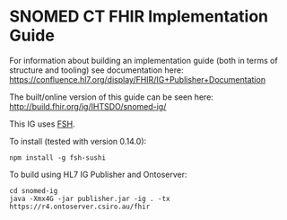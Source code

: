 # SNOMED CT FHIR Implementation Guide

For information about building an implementation guide (both in terms of structure and tooling) see documentation here:  https://confluence.hl7.org/display/FHIR/IG+Publisher+Documentation

The built/online version of this guide can be seen here: http://build.fhir.org/ig/IHTSDO/snomed-ig/

This IG uses [FSH](https://build.fhir.org/ig/HL7/fhir-shorthand/).

To install (tested with version 0.14.0):
```
npm install -g fsh-sushi
```

To build using HL7 IG Publisher and Ontoserver:
```
cd snomed-ig
java -Xmx4G -jar publisher.jar -ig . -tx https://r4.ontoserver.csiro.au/fhir
```
 
